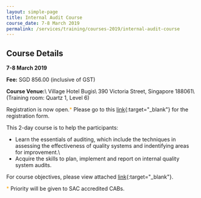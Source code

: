 ```yaml
---
layout: simple-page
title: Internal Audit Course
course_date: 7-8 March 2019
permalink: /services/training/courses-2019/internal-audit-course
---
```


## Course Details 
**7-8 March 2019**

**Fee:**  SGD 856.00 (inclusive of GST)
 
**Course Venue:**\\
Village Hotel Bugis\\
390 Victoria Street, Singapore 188061\\
(Training room:  Quartz 1, Level 6)
 
Registration is  now open.<span style="color:orange;">*</span>  Please go to this [link](/files/registration-forms/Registration-form-(LM-and-IA-Mar-2019).docx){:target="_blank"} for the registration form.
 
This 2-day course is to help the participants:  
* Learn the essentials of auditing, which include the techniques in assessing the effectiveness of quality systems and indentifying areas for improvement.\\
* Acquire the skills to plan, implement and report on internal quality system audits.
 
For course objectives, please view attached [link](/files/training/Course-Objectives-IA.pdf){:target="_blank"}.
 
<span style="color:orange;">*</span> Priority will be given to SAC accredited CABs.
